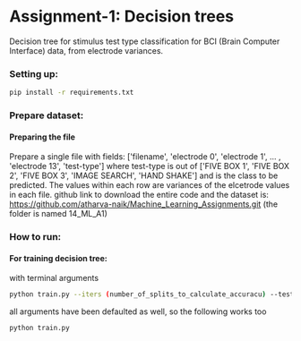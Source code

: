 # Assignment-1: Decision trees
Decision tree for stimulus test type classification for BCI (Brain Computer Interface) data, from electrode variances. 

### Setting up:

```bash
pip install -r requirements.txt
```

### Prepare dataset:

#### Preparing the file
Prepare a single file with fields: ['filename', 'electrode 0', 'electrode 1', ... , 'electrode 13', 'test-type'] where test-type is out of ['FIVE BOX 1', 'FIVE BOX 2', 'FIVE BOX 3', 'IMAGE SEARCH', 'HAND SHAKE'] and is the class to be predicted. The values within each row are variances of the elcetrode values in each file. github link to download the entire code and the dataset is:
https://github.com/atharva-naik/Machine_Learning_Assignments.git  (the folder is named 14_ML_A1)

### How to run:

#### For training decision tree:
with terminal arguments
```bash
python train.py --iters (number_of_splits_to_calculate_accuracu) --test_size (ratio_of_test_to_total) --val_size (ratio_of_val_to_total) --path (filepath_for_dataset) --upper (upper_depth_search_bound) --lower (lower_depth_search_bound)
```
all arguments have been defaulted as well, so the following works too
```bash
python train.py 
```
